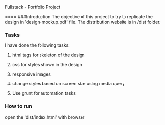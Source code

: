 Fullstack - Portfolio Project

====
###Introduction
The objective of this project to try to replicate the design in 'design-mockup.pdf' file. The distribution website is in /dist folder.

### Tasks
I have done the following tasks:

1. html tags for skeleton of the design

2. css for styles shown in the design

3. responsive images

4. change styles based on screen size using media query

5. Use grunt for automation tasks


### How to run
open the 'dist/index.html' with browser



